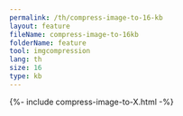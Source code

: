 ```yaml
---
permalink: /th/compress-image-to-16-kb
layout: feature
fileName: compress-image-to-16kb
folderName: feature
tool: imgcompression
lang: th
size: 16
type: kb
---
```


{%- include compress-image-to-X.html -%}
